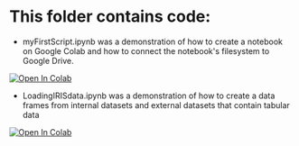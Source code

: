 # This folder contains code:

* myFirstScript.ipynb was a demonstration of how to create a notebook on Google Colab and how to connect the notebook's filesystem to Google Drive. 

[![Open In Colab](https://colab.research.google.com/assets/colab-badge.svg)](https://colab.research.google.com/github/emilywang27/pgss2020_CSLab/blob/master/MyNotebooks/myFirstScript.ipynb)

* LoadingIRISdata.ipynb was a demonstration of how to create a data frames from internal datasets and external datasets that contain tabular data

[![Open In Colab](https://colab.research.google.com/assets/colab-badge.svg)](https://colab.research.google.com/github/emilywang27/pgss2020_CSLab/blob/master/MyNotebooks/LoadingIRISdata.ipynb)
